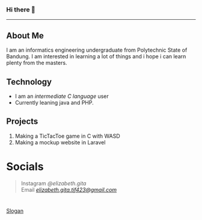 ### Hi there 👋
---
## About Me
 I am an informatics engineering undergraduate from Polytechnic State of Bandung. I am interested in learning a lot of things and i hope i can learn plenty from the masters.

 ## Technology
- I am an *intermediate C language* user
- Currently leaning java and PHP.

## Projects
1. Making a TicTacToe game in C with WASD
2. Making a mockup website in Laravel

# Socials
> Instagram *@elizabeth.gita*
> <br>Email *elizabeth.gita.tif423@gmail.com*

#
[Slogan](/Nbc_the_more_you_know.jpg)
